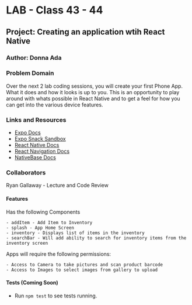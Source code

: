 # LAB - Class 43 - 44

## Project: Creating an application wtih React Native

### Author: Donna Ada

### Problem Domain

Over the next 2 lab coding sessions, you will create your first Phone App. What it does and how it looks is up to you. This is an opportunity to play around with whats possible in React Native and to get a feel for how you can get into the various device features.

### Links and Resources

- [Expo Docs](https://docs.expo.dev/)
- [Expo Snack Sandbox](https://snack.expo.dev/?platform=ios)
- [React Native Docs](https://reactnative.dev/)
- [React Navigation Docs](https://reactnavigation.org/)
- [NativeBase Docs](https://nativebase.io/)

### Collaborators

Ryan Gallaway - Lecture and Code Review

#### Features

Has the following Components

    - addItem - Add Item to Inventory
    - splash - App Home Screen
    - inventory - Displays list of items in the inventory
    - searchBar - Will add ability to search for inventory items from the inventory screen

Apps will require the following permissions:

    - Access to Camera to take pictures and scan product barcode
    - Access to Images to select images from gallery to upload

#### Tests (Coming Soon)

- Run `npm test` to see tests running.

<!-- #### Wireframes -->
